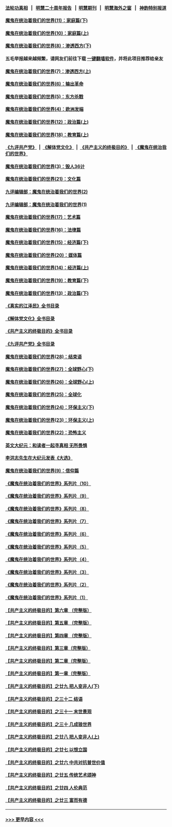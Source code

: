 #### [法轮功真相](https://github.com/gfw-breaker/truth/blob/master/README.md?t=0) &nbsp;&nbsp;|&nbsp;&nbsp; [明慧二十周年报告](https://github.com/gfw-breaker/mh-reports/blob/master/README.md?t=0) &nbsp;&nbsp;|&nbsp;&nbsp;[明慧期刊](https://github.com/gfw-breaker/mh-qikan) &nbsp;&nbsp;|&nbsp;&nbsp; [明慧海外之窗](https://github.com/gfw-breaker/mh-news/blob/master/README.md?t=0) &nbsp;&nbsp;|&nbsp;&nbsp; [神韵特别报道](https://github.com/gfw-breaker/mh-news/blob/master/shenyun.md?t=0)
#### [魔鬼在统治着我们的世界(11)：家庭篇(下)](../pages/nsc422/n10440961.md?t=12010001) 
#### [魔鬼在统治着我们的世界(10)：家庭篇(上)](../pages/nsc422/n10435448.md?t=12010001) 
#### [魔鬼在统治着我们的世界(8)：渗透西方(下)](../pages/nsc422/n10429603.md?t=12010001) 
#### 五毛举报越来越频繁，请网友们前往下载 [一键翻墙软件](https://github.com/gfw-breaker/ssr-accounts)，并将此项目推荐给亲友
#### [魔鬼在统治着我们的世界(7)：渗透西方(上)](../pages/nsc422/n10426013.md?t=12010001) 
#### [魔鬼在统治着我们的世界(6)：输出革命](../pages/nsc422/n10421536.md?t=12010001) 
#### [魔鬼在统治着我们的世界(5)：东方杀戮](../pages/nsc422/n10417707.md?t=12010001) 
#### [魔鬼在统治着我们的世界(4)：欧洲发端](../pages/nsc422/n10414890.md?t=12010001) 
#### [魔鬼在统治着我们的世界(12)：政治篇(上)](../pages/nsc422/n10444576.md?t=12010001) 
#### [魔鬼在统治着我们的世界(18)：教育篇(上)](../pages/nsc422/n10526970.md?t=12010001) 
#### [《九评共产党》](https://github.com/begood0513/9ping.md/blob/master/README.md) &nbsp;|&nbsp; [《解体党文化》](../../../../jtdwh.md/blob/master/README.md)  &nbsp;|&nbsp; [《共产主义的终极目的》](../../../../gczydzjmd.md/blob/master/README.md) &nbsp;|&nbsp; [《魔鬼在统治我们的世界》](../../../../mgztzwmdsj.md/blob/master/README.md) 
#### [魔鬼在统治着我们的世界(3)：毁人36计](../pages/nsc422/n10411583.md?t=12010001) 
#### [魔鬼在统治着我们的世界(21)：文化篇](../pages/nsc422/n10597706.md?t=12010001) 
#### [九评编辑部：魔鬼在统治着我们的世界(2)](../pages/nsc422/n10410036.md?t=12010001) 
#### [九评编辑部：魔鬼在统治着我们的世界(1)](../pages/nsc422/n10406825.md?t=12010001) 
#### [魔鬼在统治着我们的世界(17)：艺术篇](../pages/nsc422/n10499093.md?t=12010001) 
#### [魔鬼在统治着我们的世界(16)：法律篇](../pages/nsc422/n10485969.md?t=12010001) 
#### [魔鬼在统治着我们的世界(15)：经济篇(下)](../pages/nsc422/n10469975.md?t=12010001) 
#### [魔鬼在统治着我们的世界(20)：媒体篇](../pages/nsc422/n10586579.md?t=12010001) 
#### [魔鬼在统治着我们的世界(14)：经济篇(上)](../pages/nsc422/n10457370.md?t=12010001) 
#### [魔鬼在统治着我们的世界(19)：教育篇(下)](../pages/nsc422/n10564808.md?t=12010001) 
#### [魔鬼在统治着我们的世界(13)：政治篇(下)](../pages/nsc422/n10448270.md?t=12010001) 
#### [《真实的江泽民》全书目录](../pages/nsc422/n13721399.md?t=12010001) 
#### [《解体党文化》全书目录](../pages/nsc422/n13721157.md?t=12010001) 
#### [《共产主义的终极目的》全书目录](../pages/nsc422/n13721048.md?t=12010001) 
#### [《九评共产党》全书目录](../pages/nsc422/n13708085.md?t=12010001) 
#### [魔鬼在统治着我们的世界(28)：结束语](../pages/nsc422/n10936246.md?t=12010001) 
#### [魔鬼在统治着我们的世界(27)：全球野心(下)](../pages/nsc422/n10928319.md?t=12010001) 
#### [魔鬼在统治着我们的世界(26)：全球野心(上)](../pages/nsc422/n10900318.md?t=12010001) 
#### [魔鬼在统治着我们的世界(25)：全球化](../pages/nsc422/n10788205.md?t=12010001) 
#### [魔鬼在统治着我们的世界(24)：环保主义(下)](../pages/nsc422/n10695307.md?t=12010001) 
#### [魔鬼在统治着我们的世界(23)：环保主义(上)](../pages/nsc422/n10688613.md?t=12010001) 
#### [魔鬼在统治着我们的世界(22)：恐怖主义](../pages/nsc422/n10614727.md?t=12010001) 
#### [英文大纪元：和读者一起寻真相 无所畏惧](../pages/nsc422/n12542027.md?t=12010001) 
#### [李洪志先生在大纪元发表《大选》](../pages/nsc422/n12534746.md?t=12010001) 
#### [魔鬼在统治着我们的世界(9)：信仰篇](../pages/nsc422/n10432159.md?t=12010001) 
#### [《魔鬼在统治着我们的世界》系列片（10）](../pages/nsc422/n12292670.md?t=12010001) 
#### [《魔鬼在统治着我们的世界》系列片（9）](../pages/nsc422/n12290859.md?t=12010001) 
#### [《魔鬼在统治着我们的世界》系列片（8）](../pages/nsc422/n12287445.md?t=12010001) 
#### [《魔鬼在统治着我们的世界》系列片（7）](../pages/nsc422/n12283425.md?t=12010001) 
#### [《魔鬼在统治着我们的世界》系列片（6）](../pages/nsc422/n12282314.md?t=12010001) 
#### [《魔鬼在统治着我们的世界》系列片（5）](../pages/nsc422/n12281419.md?t=12010001) 
#### [《魔鬼在统治着我们的世界》系列片（4）](../pages/nsc422/n12274024.md?t=12010001) 
#### [《魔鬼在统治着我们的世界》系列片（3）](../pages/nsc422/n12271322.md?t=12010001) 
#### [《魔鬼在统治着我们的世界》系列片（2）](../pages/nsc422/n12269049.md?t=12010001) 
#### [《魔鬼在统治着我们的世界》系列片（1）](../pages/nsc422/n12267575.md?t=12010001) 
#### [【共产主义的终极目的】第六章 （完整版）](../pages/nsc422/n11428913.md?t=12010001) 
#### [【共产主义的终极目的】第五章 （完整版）](../pages/nsc422/n11428912.md?t=12010001) 
#### [【共产主义的终极目的】第四章 （完整版）](../pages/nsc422/n11428907.md?t=12010001) 
#### [【共产主义的终极目的】第三章（完整版）](../pages/nsc422/n11428848.md?t=12010001) 
#### [【共产主义的终极目的】第二章（完整版）](../pages/nsc422/n11428831.md?t=12010001) 
#### [【共产主义的终极目的】第一章（完整版）](../pages/nsc422/n11417651.md?t=12010001) 
#### [【共产主义的终极目的】之廿九 把人变非人(下)](../pages/nsc422/n11344140.md?t=12010001) 
#### [【共产主义的终极目的】之三十二 结语](../pages/nsc422/n11360535.md?t=12010001) 
#### [【共产主义的终极目的】之三十一 末世景观](../pages/nsc422/n11351129.md?t=12010001) 
#### [【共产主义的终极目的】之三十 几成狼世界](../pages/nsc422/n11348280.md?t=12010001) 
#### [【共产主义的终极目的】之廿八 把人变非人(上)](../pages/nsc422/n11340492.md?t=12010001) 
#### [【共产主义的终极目的】之廿七 以恨立国](../pages/nsc422/n11336944.md?t=12010001) 
#### [【共产主义的终极目的】之廿六 中共对抗普世价值](../pages/nsc422/n11324785.md?t=12010001) 
#### [【共产主义的终极目的】之廿五 传统艺术颂神](../pages/nsc422/n11296396.md?t=12010001) 
#### [【共产主义的终极目的】之廿四 人伦典范](../pages/nsc422/n11296397.md?t=12010001) 
#### [【共产主义的终极目的】之廿三 富而有德](../pages/nsc422/n11283598.md?t=12010001) 

----
#### [ >>> 更早内容 <<< ](../indexes/nsc422-earlier.md)
